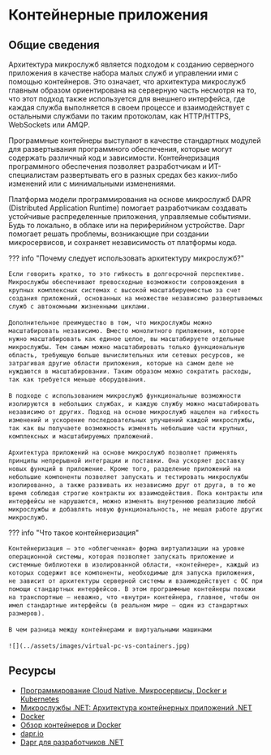 # Контейнерные приложения

## Общие сведения

Архитектура микрослужб является подходом к созданию серверного приложения в качестве набора малых служб и управлении ими с помощью контейнеров. Это означает, что архитектура микрослужб главным образом ориентирована на серверную часть несмотря на то, что этот подход также используется для внешнего интерфейса, где каждая служба выполняется в своем процессе и взаимодействует с остальными службами по таким протоколам, как HTTP/HTTPS, WebSockets или AMQP.

Программные контейнеры выступают в качестве стандартных модулей для развертывания программного обеспечения, которые могут содержать различный код и зависимости. Контейнеризация программного обеспечения позволяет разработчикам и ИТ-специалистам развертывать его в разных средах без каких-либо изменений или с минимальными изменениями.

Платформа модели программирования на основе микрослужб DAPR (Distributed Application Runtime) помогает разработчикам создавать устойчивые распределенные приложения, управляемые событиями. Будь то локально, в облаке или на периферийном устройстве. Dapr помогает решать проблемы, возникающие при создании микросервисов, и сохраняет независимость от платформы кода.

??? info "Почему следует использовать архитектуру микрослужб?"

    Если говорить кратко, то это гибкость в долгосрочной перспективе. Микрослужбы обеспечивают превосходные возможности сопровождения в крупных комплексных системах с высокой масштабируемостью за счет создания приложений, основанных на множестве независимо развертываемых служб с автономными жизненными циклами.

    Дополнительное преимущество в том, что микрослужбы можно масштабировать независимо. Вместо монолитного приложения, которое нужно масштабировать как единое целое, вы масштабируете отдельные микрослужбы. Тем самым можно масштабировать только функциональную область, требующую больше вычислительных или сетевых ресурсов, не затрагивая другие области приложения, которые на самом деле не нуждаются в масштабировании. Таким образом можно сократить расходы, так как требуется меньше оборудования.

    В подходе с использованием микрослужб функциональные возможности изолируются в небольших службах, и каждую службу можно масштабировать независимо от других. Подход на основе микрослужб нацелен на гибкость изменений и ускорение последовательных улучшений каждой микрослужбы, так как вы получаете возможность изменять небольшие части крупных, комплексных и масштабируемых приложений.

    Архитектура приложений на основе микрослужб позволяет применять принципы непрерывной интеграции и поставки. Она ускоряет доставку новых функций в приложение. Кроме того, разделение приложений на небольшие компоненты позволяет запускать и тестировать микрослужбы изолированно, а также развивать их независимо друг от друга, в то же время соблюдая строгие контракты их взаимодействия. Пока контракты или интерфейсы не нарушаются, можно изменять внутреннюю реализацию любой микрослужбы и добавлять новую функциональность, не мешая работе других микрослужб.

??? info "Что такое контейнеризация"

    Контейнеризация — это «облегченная» форма виртуализации на уровне операционной системы, которая позволяет запускать приложение и системные библиотеки в изолированной области, «контейнере», каждый из которых содержит все компоненты, необходимые для запуска приложения, не зависит от архитектуры серверной системы и взаимодействует с ОС при помощи стандартных интерфейсов. В этом программные контейнеры похожи на транспортные — неважно, что «внутри» контейнера, главное, чтобы он имел стандартные интерфейсы (в реальном мире — один из стандартных размеров).

    В чем разница между контейнерами и виртуальными машинами

    ![](../assets/images/virtual-pc-vs-containers.jpg)

## Ресурсы

- [Программирование Cloud Native. Микросервисы, Docker и Kubernetes](https://cloud-docs.infdev.com.ua/)
- [Микрослужбы .NET: Архитектура контейнерных приложений .NET](https://docs.microsoft.com/ru-ru/dotnet/architecture/microservices/)
- [Docker](../system-tools/docker.md)
- [Обзор контейнеров и Docker](https://docs.microsoft.com/ru-ru/dotnet/architecture/containerized-lifecycle/introduction-to-containers-and-docker)
- [dapr.io](https://dapr.io/)
- [Dapr для разработчиков .NET](https://docs.microsoft.com/ru-ru/dotnet/architecture/dapr-for-net-developers/)
